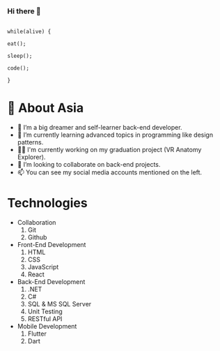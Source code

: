 ### Hi there 👋

                                                                         while(alive) {
                                                                            eat();
                                                                            sleep();
                                                                            code();
                                                                          } 
<!--
**AsiaShalaldeh/AsiaShalaldeh** is a ✨ _special_ ✨ repository because its `README.md` (this file) appears on your GitHub profile. -->

# 💁 About Asia

- 🔭 I’m a big dreamer and self-learner back-end developer.
- 🌱 I’m currently learning advanced topics in programming like design patterns.
- 🙆‍♀️ I'm currently working on my graduation project (VR Anatomy Explorer).
- 👯 I’m looking to collaborate on back-end projects.
- 📫 You can see my social media accounts mentioned on the left.
  

# Technologies 
* Collaboration
  1. Git
  2. Github 
* Front-End Development 
  1. HTML
  2. CSS
  3. JavaScript
  4. React
* Back-End Development 
  1. .NET
  2. C#
  3. SQL & MS SQL Server
  4. Unit Testing
  5. RESTful API
* Mobile Development
  1. Flutter
  2. Dart



